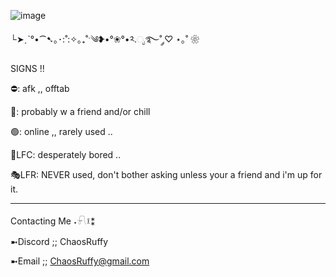 ![image](https://github.com/user-attachments/assets/1738283a-c91c-42d0-b34c-4e1edfc5d4d2)

└➤ˏˋ°•⁀➷｡･:˚:✧｡₊˚ˑ༄ؘ❥•°❀°•༢.ೃ࿐˚ ༘♡ ⋆｡˚ ❀

SIGNS !!

⛔: afk ,, offtab

🌙: probably w a friend and/or chill

🟢: online ,, rarely used ..

💬LFC: desperately bored ..

🎭LFR: NEVER used, don't bother asking unless your a friend and i'm up for it.
______________________
Contacting Me ˖𓍯፤⁑

➼Discord ;; ChaosRuffy

➼Email ;; ChaosRuffy@gmail.com


